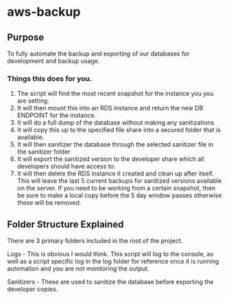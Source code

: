 # aws-backup
## Purpose
To fully automate the backup and exporting of our databases for development and backup usage.
### Things this does for you.
1. The script will find the most recent snapshot for the instance you you are setting.
2. It will then mount this into an RDS instance and return the new DB ENDPOINT for the instance.
3. It will do a full dump of the database without making any sanitizations
4. It will copy this up to the specified file share into a secured folder that is available.
5. It will then sanitizer the database through the selected sanitizer file in the sanitizer folder
6. It will export the sanitized version to the developer share which all developers should have access to.
7. It will then delete the RDS instance it created and clean up after itself.  This will leave the last 5 current backups for sanitized versions available on the server.  If you need to be working from a certain snapshot, then be sure to make a local copy before the 5 day window passes otherwise these will be removed.

## Folder Structure Explained
There are 3 primary folders included in the root of the project.

Logs - This is obvious I would think.  This script will log to the console, as well as a script specific log in the log folder for reference once it is running automation and you are not monitoring the output.

Sanitizers - These are used to sanitize the database before exporting the developer copies.

